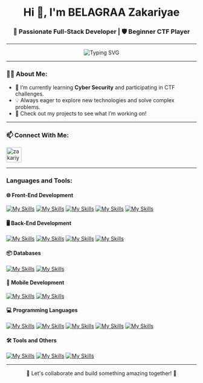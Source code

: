 <h1 align="center">Hi 👋, I'm BELAGRAA Zakariyae</h1>
<h3 align="center">🚀 Passionate Full-Stack Developer | 🛡️ Beginner CTF Player</h3>

---

<p align="center">
  <img src="https://readme-typing-svg.herokuapp.com?font=Fira+Code&size=22&duration=4000&pause=500&color=1E90FF&width=450&lines=Welcome+to+my+GitHub+Profile!;I+love+coding+and+solving+problems!;Let's+build+something+amazing!+%F0%9F%92%BB" alt="Typing SVG" />
</p>

---

### 👨‍💻 About Me:
- 🌱 I’m currently learning **Cyber Security** and participating in CTF challenges.
- 💡 Always eager to explore new technologies and solve complex problems.
- 🔭 Check out my projects to see what I’m working on!

---

### 📫 Connect With Me:
<p align="left">
  <a href="https://linkedin.com/in/zakariyae-belagraa-8231a0260" target="_blank">
    <img align="center" src="https://raw.githubusercontent.com/rahuldkjain/github-profile-readme-generator/master/src/images/icons/Social/linked-in-alt.svg" alt="zakariyae belagraa" height="40" width="40" />
  </a>
</p>

---

<h3 align="left">Languages and Tools:</h3>

<h4>🌐 Front-End Development</h4>

[![My Skills](https://skillicons.dev/icons?i=html)](https://en.wikipedia.org/wiki/HTML)
[![My Skills](https://skillicons.dev/icons?i=css)](https://en.wikipedia.org/wiki/CSS)
[![My Skills](https://skillicons.dev/icons?i=bootstrap)](https://getbootstrap.com/)
[![My Skills](https://skillicons.dev/icons?i=tailwindcss)](https://tailwindcss.com/)
[![My Skills](https://skillicons.dev/icons?i=react)](https://react.dev/)


<h4>🖥️ Back-End Development</h4>

[![My Skills](https://skillicons.dev/icons?i=nodejs)](https://nodejs.org/en)
[![My Skills](https://skillicons.dev/icons?i=expressjs)](https://expressjs.com/)
[![My Skills](https://skillicons.dev/icons?i=laravel)](https://laravel.com/)
[![My Skills](https://skillicons.dev/icons?i=php)](https://www.php.net/)

<h4>📦 Databases</h4>

[![My Skills](https://skillicons.dev/icons?i=mysql)](https://www.mysql.com/)
[![My Skills](https://skillicons.dev/icons?i=mongodb)](https://www.mongodb.com/)

<h4>📱 Mobile Development</h4>

[![My Skills](https://skillicons.dev/icons?i=androidstudio)](https://developer.android.com/studio)
[![My Skills](https://skillicons.dev/icons?i=firebase)](https://firebase.google.com/)

<h4>💻 Programming Languages</h4>

[![My Skills](https://skillicons.dev/icons?i=c)](https://en.wikipedia.org/wiki/C_(programming_language))
[![My Skills](https://skillicons.dev/icons?i=cpp)](https://en.wikipedia.org/wiki/C%2B%2B)
[![My Skills](https://skillicons.dev/icons?i=java)](https://www.java.com/en/)
[![My Skills](https://skillicons.dev/icons?i=python)](https://www.python.org/)
[![My Skills](https://skillicons.dev/icons?i=js)](https://en.wikipedia.org/wiki/JavaScript)

<h4>🛠️ Tools and Others</h4>

[![My Skills](https://skillicons.dev/icons?i=git)](https://git-scm.com/)
[![My Skills](https://skillicons.dev/icons?i=kali)](https://www.kali.org/)
[![My Skills](https://skillicons.dev/icons?i=pandas)](https://pandas.pydata.org/)

---

<p align="center">
  🚀 Let's collaborate and build something amazing together! 🚀
</p>
